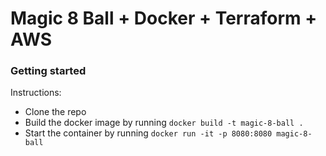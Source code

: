 # Magic 8 Ball + Docker + Terraform + AWS

### Getting started
Instructions:
- Clone the repo
- Build the docker image by running `docker build -t magic-8-ball .`
- Start the container by running `docker run -it -p 8080:8080 magic-8-ball`



